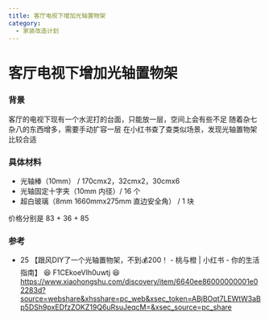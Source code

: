 ```yaml
---
title: 客厅电视下增加光轴置物架
category:
  - 家装改造计划
---
```


# 客厅电视下增加光轴置物架

### 背景

客厅的电视下现有一个水泥打的台面，只能放一层，空间上会有些不足
随着杂七杂八的东西增多，需要手动扩容一层
在小红书查了查类似场景，发现光轴置物架比较合适

### 具体材料

- 光轴棒（10mm） / 170cmx2，32cmx2，30cmx6
- 光轴固定十字夹（10mm 内径）/  16 个
- 超白玻璃（8mm  1660mmx275mm 直边安全角） / 1 块

价格分别是 83 + 36 + 85

### 参考

- 25 【跟风DIY了一个光轴置物架，不到💰200！ - 桃与橙 | 小红书 - 你的生活指南】 😆 F1CEkoeVIh0uwtj 😆 https://www.xiaohongshu.com/discovery/item/6640ee86000000001e02283d?source=webshare&xhsshare=pc_web&xsec_token=ABjBOqt7LEWtW3aBp5DSh9pxEDfzZOKZ19Q6uRsuJeqcM=&xsec_source=pc_share